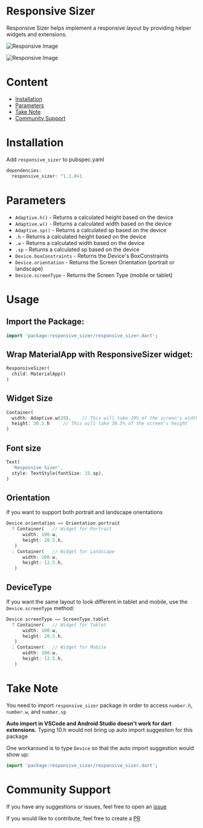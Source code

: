 # Responsive Sizer

Responsive Sizer helps implement a responsive layout by providing helper widgets and extensions.

![Responsive Image](https://github.com/TechnoUrmish/Sizer/blob/master/example/images/img_ss_with_lib.png)

![Responsive Image](https://github.com/TechnoUrmish/Sizer/blob/master/example/images/img_ss_without_lib.png)

# Content

- [Installation](#Installation)
- [Parameters](#Parameters)
- [Take Note](#take-note)
- [Community Support](#community-support)

# Installation
Add `responsive_sizer` to pubspec.yaml
```dart
dependencies:
  responsive_sizer: ^1.1.0+1
```

# Parameters

* `Adaptive.h()` - Returns a calculated height based on the device
* `Adaptive.w()` - Returns a calculated width based on the device
* `Adaptive.sp()` - Returns a calculated sp based on the device
* `.h` - Returns a calculated height based on the device
* `.w` - Returns a calculated width based on the device
* `.sp` - Returns a calculated sp based on the device
* `Device.boxConstraints` - Returns the Device's BoxConstraints
* `Device.orientation` - Returns the Screen Orientation (portrait or landscape)
* `Device.screenType` - Returns the Screen Type (mobile or tablet)

# Usage

## Import the Package: 
```dart
import 'package:responsive_sizer/responsive_sizer.dart';
```

## Wrap MaterialApp with ResponsiveSizer widget:
```dart
ResponsiveSizer(
  child: MaterialApp()
)
```

## Widget Size
```dart
Container(
  width: Adaptive.w(20),    // This will take 20% of the screen's width
  height: 30.5.h     // This will take 30.5% of the screen's height
)
```

## Font size
```dart
Text(
  'Responsive Sizer', 
  style: TextStyle(fontSize: 15.sp),
)
```

## Orientation

If you want to support both portrait and landscape orientations
```dart
Device.orientation == Orientation.portrait
  ? Container(   // Widget for Portrait
      width: 100.w,
      height: 20.5.h,
   )
  : Container(   // Widget for Landscape
      width: 100.w,
      height: 12.5.h,
   )
```

## DeviceType

If you want the same layout to look different in tablet and mobile, use the ``Device.screenType`` method:

```dart
Device.screenType == ScreenType.tablet
  ? Container(   // Widget for Tablet
      width: 100.w,
      height: 20.5.h,
   )
  : Container(   // Widget for Mobile
      width: 100.w,
      height: 12.5.h,
   )
```

# Take Note

You need to import `responsive_sizer` package in order to access `number.h`, `number.w`, and `number.sp`

**Auto import in VSCode and Android Studio doesn't work for dart extensions.** Typing 10.h would not bring up auto import suggestion for this package

One workaround is to type `Device` so that the auto import suggestion would show up:
```dart
import 'package:responsive_sizer/responsive_sizer.dart';
```

# Community Support

If you have any suggestions or issues, feel free to open an [issue](https://github.com/CoderUni/responsive_sizer/issues)

If you would like to contribute, feel free to create a [PR](https://github.com/CoderUni/responsive_sizer/pulls)